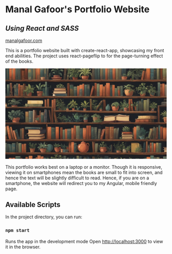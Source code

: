 # Manal Gafoor's Portfolio Website
## _Using React and SASS_

[manalgafoor.com](https://manalgafoor.com)

This is a portfolio website built with create-react-app, showcasing my front end abilities. The project uses react-pageflip to for the page-turning effect of the books.

<!-- <video controls src="video.mp4" title="Portfolio Website"></video> -->

[![Watch the video](https://github.com/manal-gafoor/library-cv/blob/main/public/library-bg.jpg)](https://github.com/manal-gafoor/library-cv/blob/main/video.mp4)

This portfolio works best on a laptop or a monitor. Though it is responsive, viewing it on smartphones mean the books are small to fit into screen, and hence the text will be slightly difficult to read. Hence, if you are on a smartphone, the website will redirect you to my Angular, mobile friendly page.


## Available Scripts

In the project directory, you can run:

### `npm start`

Runs the app in the development mode
Open [http://localhost:3000](http://localhost:3000) to view it in the browser.
